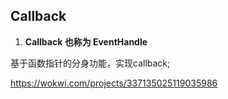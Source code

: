 ## Callback

1. **Callback 也称为 EventHandle**



基于函数指针的分身功能，实现callback;

https://wokwi.com/projects/337135025119035986

